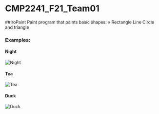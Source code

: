 # CMP2241_F21_Team01
##IroPaint 
Paint program that paints basic shapes:
 » Rectangle Line Circle and triangle	
 
 ### Examples:
 
 #### Night
 ![Night](https://github.com/KamelMoohamed/CMP2241_F21_Team01/blob/main/Gallery/PNG/Night.png)
 #### Tea
 ![Tea](https://github.com/KamelMoohamed/CMP2241_F21_Team01/blob/main/Gallery/PNG/Tea.png)
 #### Duck
  ![Duck](https://github.com/KamelMoohamed/CMP2241_F21_Team01/blob/main/Gallery/PNG/Duck.png)
